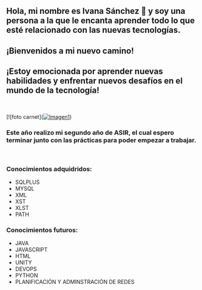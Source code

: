 ## Hola, mi nombre es Ivana Sánchez 👋 y soy una persona a la que le encanta aprender todo lo que esté relacionado con las nuevas tecnologías.
## ¡Bienvenidos a mi nuevo camino!
## ¡Estoy emocionada por aprender nuevas habilidades y enfrentar nuevos desafíos en el mundo de la tecnología!


</br>

[![foto carnet](<a href="https://imgbb.com/"><img src="https://i.ibb.co/2tbgfYx/Imagen1.jpg" alt="Imagen1" border="0"></a>)
</br>
### Este año realizo mi segundo año de ASIR, el cual espero terminar junto con las prácticas para poder empezar a trabajar.
</br>

### Conocimientos adquidridos:
- SQLPLUS
- MYSQL
- XML
- XST
- XLST
- PATH
  
### Conocimientos futuros:
- JAVA
- JAVASCRIPT
- HTML
- UNITY
- DEVOPS
- PYTHON
- PLANIFICACIÓN Y ADMINSTRACIÓN DE REDES




<!--
**Ivanasp43/Ivanasp43** is a ✨ _special_ ✨ repository because its `README.md` (this file) appears on your GitHub profile.

Here are some ideas to get you started:

- 🔭 I’m currently working on ...
- 🌱 I’m currently learning ...
- 👯 I’m looking to collaborate on ...
- 🤔 I’m looking for help with ...
- 💬 Ask me about ...
- 📫 How to reach me: ...
- 😄 Pronouns: ...
- ⚡ Fun fact: ...
-->
